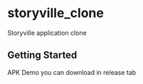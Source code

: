 # storyville_clone

Storyville application clone

## Getting Started

APK Demo you can download in release tab
